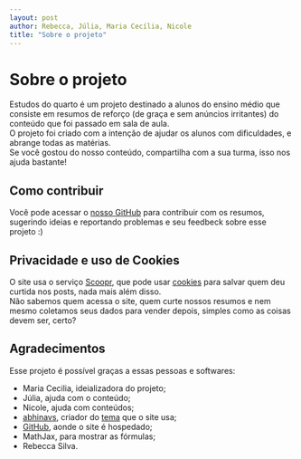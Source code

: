 ```yaml
---
layout: post
author: Rebecca, Júlia, Maria Cecília, Nicole
title: "Sobre o projeto"
---
```

# Sobre o projeto
Estudos do quarto é um projeto destinado a alunos do ensino médio que consiste em resumos de reforço (de graça e sem anúncios irritantes) do conteúdo que foi passado em sala de aula.  
O projeto foi criado com a intenção de ajudar os alunos com dificuldades, e abrange todas as matérias.  
Se você gostou do nosso conteúdo, compartilha com a sua turma, isso nos ajuda bastante! 

## Como contribuir
Você pode acessar o [nosso GitHub](https://github.com/princessmortix/estudos-do-quarto) para contribuir com os resumos, sugerindo ideias e reportando problemas e seu feedbeck sobre esse projeto :)

## Privacidade e uso de Cookies
O site usa o serviço [Scoopr](https://www.soopr.co), que pode usar [cookies](https://www.techtudo.com.br/noticias/2018/10/o-que-sao-cookies-entenda-os-dados-que-os-sites-guardam-sobre-voce.ghtml) para salvar quem deu curtida nos posts, nada mais além disso.  
Não sabemos quem acessa o site, quem curte nossos resumos e nem mesmo coletamos seus dados para vender depois, simples como as coisas devem ser, certo?

## Agradecimentos
Esse projeto é possível graças a essas pessoas e softwares:
- Maria Cecilia, ideializadora do projeto;
- Júlia, ajuda com o conteúdo;
- Nicole, ajuda com conteúdos;
- [abhinavs](https://www.abhinav.co), criador do [tema](https://github.com/abhinavs/moonwalk) que o site usa;
- [GitHub](https://github.com), aonde o site é hospedado;
- MathJax, para mostrar as fórmulas;
- Rebecca Silva.
